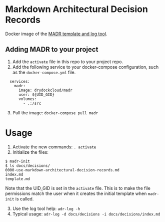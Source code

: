 # Markdown Architectural Decision Records

Docker image of the [MADR template and log tool](https://github.com/adr/madr).

## Adding MADR to your project

1. Add the `activate` file in this repo to your project repo.
2. Add the following service to your docker-compose configuration, such as the `docker-compose.yml` file.
```
  services:
    madr:
      image: drydockcloud/madr
      user: ${UID_GID}
      volumes:
        - .:/src
```
3. Pull the image: `docker-compose pull madr`

# Usage

1. Activate the new commands: `. activate`
2. Initialize the files:
```
$ madr-init
$ ls docs/decisions/
0000-use-markdown-architectural-decision-records.md
index.md
template.md
```

  Note that the UID_GID is set in the `activate` file. This is to make the file permissions match the user when it creates the initial template when `madr-init` is called.

3. Use the log tool help: `adr-log -h`
4. Typical usage: `adr-log -d docs/decisions -i docs/decisions/index.md`
